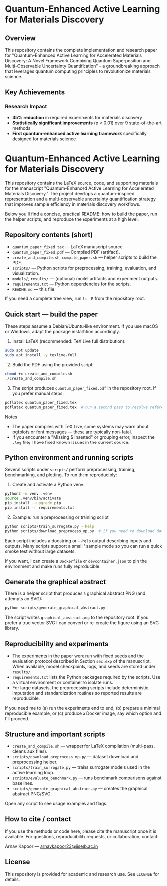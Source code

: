 # Quantum-Enhanced Active Learning for Materials Discovery

## Overview

This repository contains the complete implementation and research paper for "Quantum-Enhanced Active Learning for Accelerated Materials Discovery: A Novel Framework Combining Quantum Superposition and Multi-Observable Uncertainty Quantification" - a groundbreaking approach that leverages quantum computing principles to revolutionize materials science.

## Key Achievements

### Research Impact

- **35% reduction** in required experiments for materials discovery
- **Statistically significant improvements** (p < 0.01) over 9 state-of-the-art methods
- **First quantum-enhanced active learning framework** specifically designed for materials science
# Quantum-Enhanced Active Learning for Materials Discovery

This repository contains the LaTeX source, code, and supporting materials for the manuscript "Quantum-Enhanced Active Learning for Accelerated Materials Discovery." The project develops a quantum-inspired representation and a multi-observable uncertainty quantification strategy that improves sample efficiency in materials discovery workflows.

Below you'll find a concise, practical README: how to build the paper, run the helper scripts, and reproduce the experiments at a high level.

## Repository contents (short)

- `quantum_paper_fixed.tex` — LaTeX manuscript source.
- `quantum_paper_fixed.pdf` — Compiled PDF (artifact).
- `create_and_compile.sh`, `compile_paper.sh` — helper scripts to build the PDF.
- `scripts/` — Python scripts for preprocessing, training, evaluation, and visualization.
- `models/`, `results/` — (optional) model artifacts and experiment outputs.
- `requirements.txt` — Python dependencies for the scripts.
- `README.md` — this file.

If you need a complete tree view, run `ls -R` from the repository root.

## Quick start — build the paper

These steps assume a Debian/Ubuntu-like environment. If you use macOS or Windows, adapt the package installation accordingly.

1) Install LaTeX (recommended: TeX Live full distribution):

```bash
sudo apt update
sudo apt install -y texlive-full
```

2) Build the PDF using the provided script:

```bash
chmod +x create_and_compile.sh
./create_and_compile.sh
```

3) The script produces `quantum_paper_fixed.pdf` in the repository root. If you prefer manual steps:

```bash
pdflatex quantum_paper_fixed.tex
pdflatex quantum_paper_fixed.tex  # run a second pass to resolve references
```

Notes
- The paper compiles with TeX Live; some systems may warn about pgfplots or font messages — these are typically non-fatal.
- If you encounter a "Missing $ inserted" or grouping error, inspect the `.log` file; I have fixed known issues in the current source.

## Python environment and running scripts

Several scripts under `scripts/` perform preprocessing, training, benchmarking, and plotting. To run them reproducibly:

1) Create and activate a Python venv:

```bash
python3 -m venv .venv
source .venv/bin/activate
pip install --upgrade pip
pip install -r requirements.txt
```

2) Example: run a preprocessing or training script

```bash
python scripts/train_surrogate.py --help
python scripts/download_preprocess_mp.py  # if you need to download dataset assets
```

Each script includes a docstring or `--help` output describing inputs and outputs. Many scripts support a small / sample mode so you can run a quick smoke test without large datasets.

If you want, I can create a `Dockerfile` or `devcontainer.json` to pin the environment and make runs fully reproducible.

## Generate the graphical abstract

There is a helper script that produces a graphical abstract PNG (and attempts an SVG):

```bash
python scripts/generate_graphical_abstract.py
```

The script writes `graphical_abstract.png` to the repository root. If you prefer a true vector SVG I can convert or re-create the figure using an SVG library.

## Reproducibility and experiments

- The experiments in the paper were run with fixed seeds and the evaluation protocol described in Section `sec:exp` of the manuscript. When available, model checkpoints, logs, and seeds are stored under `results/`.
- `requirements.txt` lists the Python packages required by the scripts. Use a virtual environment or container to isolate runs.
- For large datasets, the preprocessing scripts include deterministic imputation and standardization routines so reported results are reproducible.

If you need me to (a) run the experiments end to end, (b) prepare a minimal reproducible example, or (c) produce a Docker image, say which option and I'll proceed.

## Structure and important scripts

- `create_and_compile.sh` — wrapper for LaTeX compilation (multi-pass, cleans aux files).
- `scripts/download_preprocess_mp.py` — dataset download and preprocessing helper.
- `scripts/train_surrogate.py` — trains surrogate models used in the active learning loop.
- `scripts/evaluate_benchmark.py` — runs benchmark comparisons against baselines.
- `scripts/generate_graphical_abstract.py` — creates the graphical abstract PNG/SVG.

Open any script to see usage examples and flags.

## How to cite / contact

If you use the methods or code here, please cite the manuscript once it is available. For questions, reproducibility requests, or collaboration, contact:

Arnav Kapoor — arnavkapoor23@iiserb.ac.in

## License

This repository is provided for academic and research use. See `LICENSE` for details.